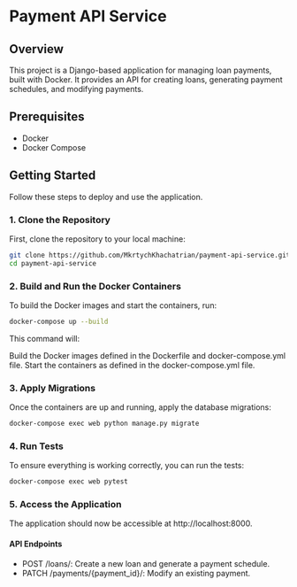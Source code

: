 # Payment API Service

## Overview

This project is a Django-based application for managing loan payments, built with Docker. It provides an API for creating loans, generating payment schedules, and modifying payments.

## Prerequisites

- Docker
- Docker Compose

## Getting Started

Follow these steps to deploy and use the application.

### 1. Clone the Repository

First, clone the repository to your local machine:

```sh
git clone https://github.com/MkrtychKhachatrian/payment-api-service.git
cd payment-api-service
```

### 2. Build and Run the Docker Containers
To build the Docker images and start the containers, run:

```sh
docker-compose up --build
```
This command will:

Build the Docker images defined in the Dockerfile and docker-compose.yml file.
Start the containers as defined in the docker-compose.yml file.


### 3. Apply Migrations
Once the containers are up and running, apply the database migrations:

```sh
docker-compose exec web python manage.py migrate
```


### 4. Run Tests
To ensure everything is working correctly, you can run the tests:


```sh
docker-compose exec web pytest
```


### 5. Access the Application
The application should now be accessible at http://localhost:8000.

#### API Endpoints
- POST /loans/: Create a new loan and generate a payment schedule.
- PATCH /payments/{payment_id}/: Modify an existing payment.

